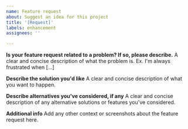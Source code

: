```yaml
---
name: Feature request
about: Suggest an idea for this project
title: '[Request]'
labels: enhancement
assignees: ''

---
```


**Is your feature request related to a problem? If so, please describe.**
A clear and concise description of what the problem is. Ex. I'm always frustrated when [...]

**Describe the solution you'd like**
A clear and concise description of what you want to happen.

**Describe alternatives you've considered, if any**
A clear and concise description of any alternative solutions or features you've considered.

**Additional info**
Add any other context or screenshots about the feature request here.

